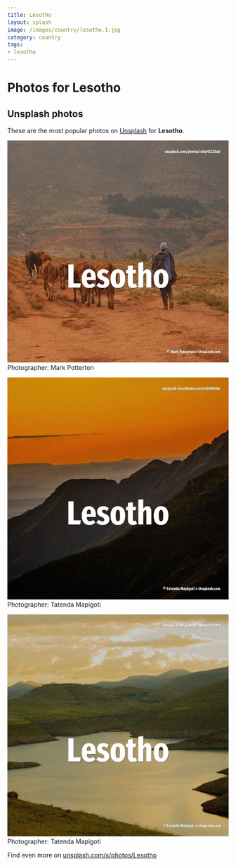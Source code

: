 ```yaml
---
title: Lesotho
layout: splash
image: /images/country/lesotho.1.jpg
category: country
tags:
- lesotho
---
```

# Photos for Lesotho
 
## Unsplash photos
These are the most popular photos on [Unsplash](https://unsplash.com) for **Lesotho**.
 
![Lesotho](/images/country/lesotho.1.jpg)
Photographer:  Mark Potterton
 
![Lesotho](/images/country/lesotho.2.jpg)
Photographer:  Tatenda Mapigoti
 
![Lesotho](/images/country/lesotho.3.jpg)
Photographer:  Tatenda Mapigoti
 
Find even more on [unsplash.com/s/photos/Lesotho](https://unsplash.com/s/photos/Lesotho)
 
